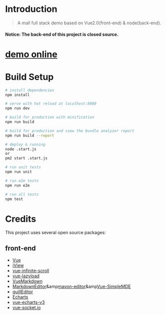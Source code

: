 # Introduction

> A mall full stack demo based on Vue2.0(front-end) & node(back-end).
#### Notice: The back-end of this project is closed source.

# [demo online](http://shop.alphagoo.cn)

# Build Setup

``` bash
# install dependencies
npm install

# serve with hot reload at localhost:8080
npm run dev

# build for production with minification
npm run build

# build for production and view the bundle analyzer report
npm run build --report

# deploy & running
node .start.js
or
pm2 start .start.js

# run unit tests
npm run unit

# run e2e tests
npm run e2e

# run all tests
npm test
```
# Credits
This project uses several open source packages:
## front-end
* [Vue](https://github.com/vuejs/vue)
* [iView](https://github.com/iview/iview)
* [vue-infinite-scroll](https://github.com/ElemeFE/vue-infinite-scroll)
* [vue-lazyload](https://github.com/hilongjw/vue-lazyload)
* [VueMarkdown](https://github.com/miaolz123/vue-markdown)
* [MarkdownEditor](https://github.com/alecgorge/MarkdownEditor)&amp[mavon-editor](https://github.com/hinesboy/mavonEditor)&amp[Vue-SimpleMDE](https://github.com/F-loat/vue-simplemde)
* [quillEditor](https://github.com/surmon-china/vue-quill-editor)
* [Echarts](http://echarts.baidu.com)
* [vue-echarts-v3](https://github.com/xlsdg/vue-echarts-v3)
* [vue-socket.io](https://github.com/MetinSeylan/Vue-Socket.io)
